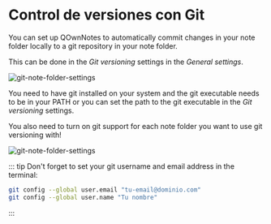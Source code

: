 # Control de versiones con Git

You can set up QOwnNotes to automatically commit changes in your note folder locally
to a git repository in your note folder.

This can be done in the _Git versioning_ settings in the _General settings_.

![git-note-folder-settings](/img/git/settings.png)

You need to have git installed on your system and the git executable needs to be in your PATH or
you can set the path to the git executable in the _Git versioning_ settings.

You also need to turn on git support for each note folder you want to use git versioning with!

![git-note-folder-settings](/img/git/note-folder-settings.png)

::: tip
Don't forget to set your git username and email address in the terminal:

```bash
git config --global user.email "tu-email@dominio.com"
git config --global user.name "Tu nombre"
```

:::
